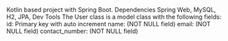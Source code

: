 Kotlin based project with Spring Boot. Dependencies Spring Web, MySQL, H2, JPA, Dev Tools
The User class is a model class with the following fields:
id: Primary key with auto increment
name:  (NOT NULL field)
email: (NOT NULL field)
contact_number: (NOT NULL field)